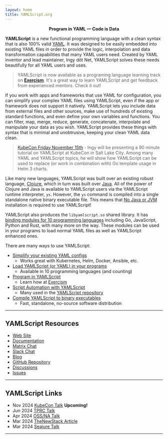 ```yaml
---
layout: home
title: YAMLScript.org
---
```


<p style="text-align: center; font-weight: bold">Program in YAML — Code is
Data</p>

**YAMLScript** is a new functional programming language with a clean syntax that
is also 100% valid [YAML](https://yaml.org).
It was designed to be easily embedded into existing YAML files in order to
provide the logic, interpolation and data transformation capabilities that many
YAML users need.
Created by YAML inventor and lead maintainer, Ingy döt Net, YAMLScript solves
these needs beautifully for all YAML users and uses.

> YAMLScript is now available as a programing language learning track on
**[Exercism](https://exercism.org/tracks/yamlscript)**.
It's a great way to learn YAMLScript and get feedback from experienced mentors.
Check it out!

If you work with apps and frameworks that use YAML for configuration, you can
simplify your complex YAML files using YAMLScript, even if the app or framework
does not support it natively.
YAMLScript lets you include data from external files and other sources, make use
of hundreds of existing standard functions, and even define your own variables
and functions.
You can filter, map, merge, reduce, generate, concatenate, interpolate and
manipulate your data as you wish.
YAMLScript provides these things with syntax that is minimal and unobtrusive,
keeping your clean YAML data clean.

> [KubeCon Friday November 15th](https://sched.co/1i7qP) - Ingy will be
presenting a 90 minute tutorial on YAMLScript at KubeCon in Salt Lake City.
Among many YAML and YAMLScript topics, he will show how YAMLScript can be used
to replace (or work in combination with) Go template usage in Helm 3 charts.

Like many new languages, YAMLScript was built over an existing robust language,
[Clojure](https://clojure.org), which in turn was built over
[Java](https://java.com).
All of the power of Clojure and Java is available to YAMLScript users via the
YAMLScript runtime interpreter, `ys`.
However, the `ys` command is compiled into a single standalone native binary
executable file.
This means that <u>No Java or JVM</u> installation is required to use
YAMLScript!

YAMLScript also produces the `libyamlscript.so` shared library.
It has [binding modules for 10 programming languages](/doc/bindings) including
Go, JavaScript, Python and Rust, with many more on the way.
These modules can be used in your programs to load normal YAML files as well as
YAMLScript enhanced ones.

There are many ways to use YAMLScript:

* [Simplify your existing YAML configs](/doc/embedding)
  * Works great with Kubernetes, Helm, Docker, Ansible, etc.
* [Load YAMLScript (or YAML) in your programs](doc/bindings)
  * Available in 10 programming languages (and counting)
* [Program in YAMLScript](doc/programming)
  * Learn how at [Exercism](https://exercism.org/tracks/yamlscript)
* [Script Automation with YAMLScript](doc/example-scripts)
  * Many used in the [YAMLScript repository](https://github.com/yaml/yamlscript)
* [Compile YAMLScript to binary executables](doc/binary)
  * Fast, standalone, no-source software distribution

----

<!--
Skip below to [The YAMLScript Language](#language) to learn more about
programming in YAMLScript.

----

## Loading YAML with YAMLScript

YAMLScript is also a **new YAML Loader** for modern programming languages that
can add "Super Powers" to your plain old YAML config files.

By using YAMLScript as your YAML loader, you can dynamically include data from
other data files (YAML, JSON, XML, CSV, etc), pull data in from the web or even
from a database.
You can filter, map, merge, reduce, generate, concatenate, interpolate and
manipulate your data to your heart's content.

If you've ever wanted more from your YAML files, YAMLScript has you covered.
You can easily mix logic into your data files at any point.

On the other hand, if you just want a rock solid YAML 1.2 loader (without any
code evaluation magic) that works the same in any programming language, you
should also give YAMLScript a try.

All valid [YAML 1.2 Core Schema](https://yaml.org/spec/1.2.2/#103-core-schema)
files are also valid YAMLScript files!
That's pretty much any YAML config file you already have.

Without the special `!yamlscript/v0` tag at the top, your YAMLScript loader
will load any existing YAML (or JSON) just as one would expect a normal YAML
loader to do.

Later you can add the special tag and take your YAML capabilities to a whole
new level!

----

Here's an example of using YAMLScript in a YAML file called `file.yaml`:

```yaml
--- !yamlscript/v0/ &pets

cats:: load("cats.yaml")
dogs:: curl("https://yamlscript.org/dogs.yaml")
      .yaml/load().big

--- !yamlscript/v0/

about: A YAMLScript Example about Pets
title:: "$(ENV.USER:uc1)'s Pets"
birds: !sort:
- Parrot
- Canary
- Owl
cats:: -*pets.cats
dogs:: -*pets.dogs:shuffle.take(2)
```

And these other files:
```bash
$ cat cats.yaml
- Siamese
- Persian
- Maine Coon

$ curl -s https://yamlscript.org/dogs.yaml
small:
- Chihuahua
- Pomeranian
- Maltese

big:
- Mastiff
- Great Dane
- Saint Bernard
- Otterhound
```

From the command line, run:

```bash
$ ys --load file.yaml
{"about":"A YAMLScript Example about Pets",
"title":"Ingy's Pets",
"birds":["Canary","Owl","Parrot"],
"cats":["Siamese","Persian","Maine Coon"],
"dogs":["Otterhound","Saint Bernard"]}
```

By default YAMLScript outputs JSON, but it can also output YAML by running:

```bash
$ ys -Y file.yaml
about: A YAMLScript Example about Pets
title: Ingy's Pets
birds:
- Canary
- Owl
- Parrot
cats:
- Siamese
- Persian
- Maine Coon
dogs:
- Great Dane
- Mastiff
```

----

You can get the same result from a programming language like Python by using its
YAMLScript loader library.
Here's a CLI one liner to do the same thing in Python:

```bash
$ python -c '
import yamlscript,yaml
ys = yamlscript.YAMLScript()
input = open("file.yaml").read()
data = ys.load(input)
print(yaml.dump(data))'
about: A YAMLScript Example about Pets
birds:
- Canary
- Owl
- Parrot
cats:
- Siamese
- Persian
- Maine Coon
dogs:
- Otterhound
- Mastiff
title: Ingy's Pets
```

----

<div id="language"></div>

## The YAMLScript Language

YAMLScript is a *complete, full featured, general purpose, functional and
dynamic* programming language whose syntax is encoded in YAML.
YAMLScript can be used for writing new software applications and libraries.

> Check out:
> * [YAMLScript on Rosetta Code](
    https://rosettacode.org/wiki/Category:YAMLScript)
    for some example YAMLScript programs.
> * [YAMLScript on Exercism](https://exercism.org/tracks/yamlscript) for a free
    YAMLScript language learning course.
> * The [YAMLScript Documentation](https://yamlscript.org/doc/)

Here's an example of a YAMLScript program called `99-bottles.ys`:

```yaml
{% include "../main/sample/rosetta-code/99-bottles-of-beer.ys" %}
```

You can run this program from the command line:

```bash
$ ys 99-bottles.ys 3
3 bottles of beer on the wall,
3 bottles of beer.
Take one down, pass it around.
2 bottles of beer on the wall.

2 bottles of beer on the wall,
2 bottles of beer.
Take one down, pass it around.
1 bottle of beer on the wall.

1 bottle of beer on the wall,
1 bottle of beer.
Take one down, pass it around.
No more bottles of beer on the wall.
```

YAMLScript can compile programs to native binary executables.
It's as simple as this:

```bash
$ ys -b 99-bottles.ys
* Compiling YAMLScript '99-bottles.ys' to '99-bottles' executable

$ time ./99-bottles 1
1 bottle of beer on the wall,
1 bottle of beer.
Take one down, pass it around.
No more bottles of beer on the wall.

real    0m0.010s
user    0m0.006s
sys     0m0.005s
```

That's pretty fast!

The YAMLScript language has all the things you expect from a modern programming
language including:

* Using builtin and third party libraries
* Defining your own namespaces and functions
* All the standard data types and structures
* Standard libraries with hundreds of battle tested functions
* Performance on par with dynamic languages like [Python](https://python.org)
  and [Ruby](https://ruby-lang.org)


## Installing `ys` - The YAMLScript Command Line Tool

The `ys` command line tool is the easiest way to get started with YAMLScript.
It's currently available on Linux and macOS for both Intel and ARM.

You can try `ys` out temporarily (for the duration of your shell session) by
running this command in your terminal:

```bash
$ . <(curl https://yamlscript.org/try-ys)
```

This will install `ys` in a temporary directory and add it to the `PATH`
environment variable of your current shell session.

Or you can install the [latest release](
https://github.com/yaml/yamlscript/releases) with:

```bash
$ curl https://yamlscript.org/install | bash
```

Make sure that `~/.local/bin` is in your `PATH` environment variable.

To install elsewhere or install a specific version, set the `PREFIX` and/or
`VERSION` environment variables to the desired values:

```bash
$ curl https://yamlscript.org/install | PREFIX=/some/dir VERSION=0.1.xx bash
```

> NOTE: The default `PREFIX` is `~/.local` (or `/usr/local` if you run the
command as `root`).

You can also install `ys` from source:

```bash
$ git clone https://github.com/yaml/yamlscript
$ cd yamlscript
$ make build
$ make install
$ export PATH=~/.local/bin:$PATH
```

> NOTE: The pre-built binaries currently fail on some older kernels.
> If you have trouble with the pre-built binaries, try building from source.

The install process has the very minimal dependencies of `git`, `make`, `curl`,
and `bash`.
(The `libz-dev` package is also required on Linux.)

Test your new `ys` installation by running:

```text
ys - The YAMLScript (YS) Command Line Tool - v0.1.85

Usage: ys [option...] [file]

Options:

      --run                Run a YAMLScript program file (default)
  -l, --load               Output (compact) JSON of YAMLScript evaluation
  -e, --eval YSEXPR        Evaluate a YAMLScript expression
                           multiple -e values joined by newline

  -c, --compile            Compile YAMLScript to Clojure
  -b, --binary             Compile to a native binary executable

  -p, --print              Print the result of --run in code mode
  -o, --output FILE        Output file for --load, --compile or --binary

  -T, --to FORMAT          Output format for --load:
                             json, yaml, edn
  -J, --json               Output (pretty) JSON for --load
  -Y, --yaml               Output YAML for --load
  -E, --edn                Output EDN for --load
  -U, --unordered          Mappings don't preserve key order (faster)

  -m, --mode MODE          Add a mode tag: code, data, or bare (for -e)
  -C, --clojure            Treat input as Clojure code

  -d                       Debug all compilation stages
  -D, --debug-stage STAGE  Debug a specific compilation stage:
                             parse, compose, resolve, build,
                             transform, construct, print
                           can be used multiple times
  -S, --stack-trace        Print full stack trace for errors
  -x, --xtrace             Print each expression before evaluation

      --install            Install the libyamlscript shared library
      --upgrade            Upgrade both ys and libyamlscript

      --version            Print version and exit
  -h, --help               Print this help and exit
```

or:

```text
$ ys --version
YAMLScript 0.1.85
```


## Installing a YAMLScript Library

YAMLScript can be installed as a YAML loader library (module) in several
programming languages.

So far there are libraries in these languages:
[Clojure](https://clojars.org/org.yamlscript/clj-yamlscript),
[Go](https://github.com/yaml/yamlscript-go),
[Java](https://clojars.org/org.yamlscript/yamlscript),
[Julia](https://juliahub.com/ui/Packages/General/YAMLScript),
[NodeJS](https://www.npmjs.com/package/@yaml/yamlscript),
[Perl](https://metacpan.org/dist/YAMLScript/view/lib/YAMLScript.pod),
[Python](https://pypi.org/project/yamlscript/),
[Raku](https://raku.land/zef:ingy/YAMLScript),
[Ruby](https://rubygems.org/search?query=yamlscript) and
[Rust](https://crates.io/crates/yamlscript).

Several more are in the works, and the goal is to get it to every language
where YAML is used.

Currently to install a YAMLScript library you need to install both the language
library and the matching version of `libyamlscript.so`.

For Python you would do:

```bash
$ pip install yamlscript
Successfully installed yamlscript-0.1.85
$ curl https://yamlscript.org/install | VERSION=0.1.85 install
Installed ~/.local/lib/libyamlscript.so - version 0.1.85
```

For some other language, use that language's library installer.
Just make sure the versions match for the library and libyamlscript.


## YAMLScript Language Design

YAMLScript code compiles to Clojure code and then is evaluated by a Clojure
runtime native binary engine.
This means that YAMLScript is a very complete language from the get-go.

> NOTE: To see the generated Clojure code for any YAMLScript code just use the
> `-c` (`--compile`) flag for `ys`:
>
> ```bash
> $ ys -c -e 'say: "Hello"'
> (say "Hello")
> ```

Clojure is a Lisp dialect that runs on the JVM, however YAMLScript is not run
on the JVM.
No Java or JVM installation is used to run (or build) YAMLScript programs.

The YAMLScript compiler and runtime interpreter is written in Clojure and then
compiled to a native machine code binary using
[GraalVM](https://www.graalvm.org/)'s [native-image](
https://www.graalvm.org/22.0/reference-manual/native-image/) compiler.
It is standalone and quite fast.

It is also compiled into a native shared library that can be embedded into
almost any programming language.
YAMLScript intends to ship language bindings for (at least) 42 popular
programming languages.

YAMLScript syntax uses a combination of YAML structure and Clojure Lisp code
syntaxes combined together.
The code parts have syntax variants that make it feel more like Python or Ruby
than a Lisp.

How a YAMLScript program is syntactically styled is very much up to the
programmer.
She can go **Full Lisp** or **Full YAML**, but most likely using a combination
of the two will end up reading the best.


## Status

YAMLScript is already a working programming language but it does not yet have a
stable `v0` API release version.
In other words, you can use it now but some things _might_ change.

A stable release of YAMLScript `v0` is expected in 2024.

Once `v0` is announced stable, its API will remain backwards compatible for its
lifetime.
That is to say, any files containing `!yamlscript/v0` will always continue to
work the same.

-->


## YAMLScript Resources

* [Web Site](https://yamlscript.org)
* [Documentation](https://yamlscript.org/doc)
* [Matrix Chat](https://matrix.to/#/#chat-yamlscript:yaml.io)
* [Slack Chat](https://clojurians.slack.com/archives/yamlscript)
* [Blog](https://yamlscript.org/blog)
* [GitHub Repository](https://github.com/yaml/yamlscript)
* [Discussions](https://github.com/yaml/yamlscript/discussions)
* [Issues](https://github.com/yaml/yamlscript/issues)

----

## YAMLScript Links

* Nov 2024 [KubeCon Talk](https://sched.co/1i7qP) **<span class="darkred">Upcoming!</span>**
* Jun 2024 [TPRC Talk](https://www.youtube.com/watch?v=RFIukRdFe1o)
* Apr 2024 [OSS/NA Talk](https://www.youtube.com/watch?v=u-OCEHNdwlU)
* Mar 2024 [TheNewStack Article](https://thenewstack.io/with-yamlscript-yaml-becomes-a-proper-programming-language/)
* Mar 2024 [Seajure Talk](https://www.youtube.com/watch?v=GajOBwBcFyA)

----

